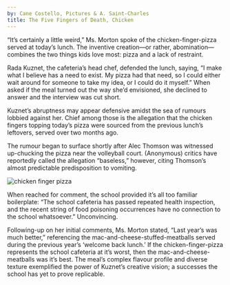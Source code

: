 ```yaml
---
by: Cane Costello, Pictures & A. Saint-Charles
title: The Five Fingers of Death, Chicken
---
```


“It’s certainly a little weird,” Ms. Morton spoke of the chicken-finger-pizza served at today’s lunch. The inventive creation—or rather, abomination—combines the two things kids love most: pizza and a lack of restraint.

Rada Kuznet, the cafeteria’s head chef, defended the lunch, saying, “I make what I believe has a need to exist. My pizza had that need, so I could either wait around for someone to take my idea, or I could do it myself.” When asked if the meal turned out the way she’d envisioned, she declined to answer and the interview was cut short.

Kuznet’s abruptness may appear defensive amidst the sea of rumours lobbied against her. Chief among those is the allegation that the chicken fingers topping today’s pizza were sourced from the previous lunch’s leftovers, served over two months ago.

The rumour began to surface shortly after Alec Thomson was witnessed up-chucking the pizza near the volleyball court. (Anonymous) critics have reportedly called the allegation “baseless,” however, citing Thomson’s almost predictable predisposition to vomiting.

![chicken finger pizza]("/images/k.jpg")

When reached for comment, the school provided it’s all too familiar boilerplate: “The school cafeteria has passed repeated health inspection, and the recent string of food poisoning occurrences have no connection to the school whatsoever.” Unconvincing.

Following-up on her initial comments, Ms. Morton stated, “Last year’s was much better,” referencing the mac-and-cheese-stuffed-meatballs served during the previous year’s ‘welcome back lunch.’  If the chicken-finger-pizza represents the school cafeteria at it’s worst, then the mac-and-cheese-meatballs was it’s best. The meal’s complex flavour profile and diverse texture exemplified the power of Kuznet’s creative vision; a successes the school has yet to prove replicable.
